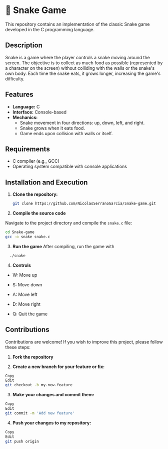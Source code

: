 # 🐍 Snake Game

This repository contains an implementation of the classic Snake game developed in the C programming language.

## Description

Snake is a game where the player controls a snake moving around the screen. The objective is to collect as much food as possible (represented by a character on the screen) without colliding with the walls or the snake's own body. Each time the snake eats, it grows longer, increasing the game's difficulty.

## Features

- **Language:** C
- **Interface:** Console-based
- **Mechanics:**
  - Snake movement in four directions: up, down, left, and right.
  - Snake grows when it eats food.
  - Game ends upon collision with walls or itself.

## Requirements

- C compiler (e.g., GCC)
- Operating system compatible with console applications

## Installation and Execution

1. **Clone the repository:**

   ```bash
   git clone https://github.com/NicolasSerranoGarcia/Snake-game.git
2. **Compile the source code**

  Navigate to the project directory and compile the `snake.c` file:

  ```bash
  cd Snake-game
  gcc -o snake snake.c
  ```
3. **Run the game**
  After compiling, run the game with
  ```bash
    ./snake
  ```
4. **Controls**
- W: Move up

- S: Move down

- A: Move left

- D: Move right

- Q: Quit the game


## Contributions
Contributions are welcome! If you wish to improve this project, please follow these steps:

1. **Fork the repository**

2. **Create a new branch for your feature or fix:**

```bash
Copy
Edit
git checkout -b my-new-feature
```
3. **Make your changes and commit them:**

```bash
Copy
Edit
git commit -m 'Add new feature'
```
4. **Push your changes to my repository:**

```bash
Copy
Edit
git push origin 
```
